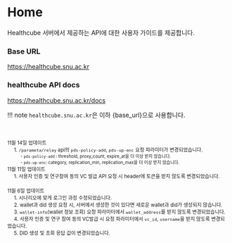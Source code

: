 # Home

Healthcube 서버에서 제공하는 API에 대한 사용자 가이드를 제공합니다.

### Base URL

https://healthcube.snu.ac.kr

### healthcube API docs

https://healthcube.snu.ac.kr/docs

!!! note
    `healthcube.snu.ac.kr`은 이하 {base_url}으로 사용합니다.

<br />

<span style="font-size: 0.8em;">11월 14일 업데이트</span>  
<span style="font-size: 0.8em; padding-left: 15px;">1. `/parameta/relay` api의 `pds-policy-add`, `pds-up-enc` 요청 파라미터가 변경되었습니다.</span>  
<span style="font-size: 0.7em; padding-left: 30px;">- `pds-policy-add` : threshold, proxy_count, expire_at을 더 이상 받지 않습니다.</span>  
<span style="font-size: 0.7em; padding-left: 30px;">- `pds-up-enc`: category, replication_min, replication_max을 더 이상 받지 않습니다.</span>
<br />
<span style="font-size: 0.8em;">11월 11일 업데이트</span>  
<span style="font-size: 0.8em; padding-left: 15px;">1. 사용자 인증 및 연구참여 동의 VC 발급 API 요청 시 header에 토큰을 받지 않도록 변경되었습니다.</span>  
<br />
<span style="font-size: 0.8em;">11월 6일 업데이트</span>  
<span style="font-size: 0.8em; padding-left: 15px;">1. 시나리오에 맞게 로그인 과정 수정되었습니다.</span>  
<span style="font-size: 0.8em; padding-left: 15px;">2. wallet과 did 생성 요청 시, 서버에서 생성한 것이 있다면 새로운 wallet과 did가 생성되지 않습니다.</span>  
<span style="font-size: 0.8em; padding-left: 15px;">3. `wallet-info`(wallet 정보 조회) 요청 파라미터에서 `wallet_address`를 받지 않도록 변경되었습니다.</span>  
<span style="font-size: 0.8em; padding-left: 15px;">4. 사용자 인증 및 연구 참여 동의 VC발급 시 요청 파라미터에서 `vc_id`, `username`을 받지 않도록 변경되었습니다.</span>  
<span style="font-size: 0.8em; padding-left: 15px;">5. DID 생성 및 조회 응답 값이 변경되었습니다.</span>  
